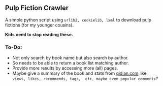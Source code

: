 ## Pulp Fiction Crawler

A simple python script using `urlib2, cookielib, lxml` to download pulp fictions (for my younger cousins).

**Kids need to stop reading these.**



### To-Do:

- Not only search by book name but also search by author.
- So needs to be able to return a book list matching author.
- Provide more results by accessing more (all) pages.
- Maybe give a summary of the book and stats from [qidian.com](www.qidian.com) like `views, likes, recommends, tags,  etc, maybe even popular comments`?